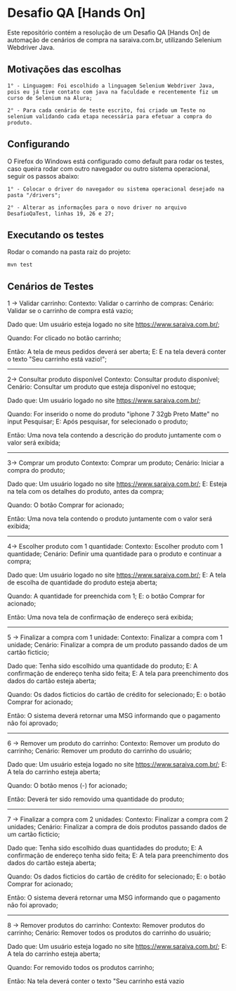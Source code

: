 Desafio QA [Hands On]
=======

Este repositório contém a resolução de um Desafio QA [Hands On] de automação de cenários de compra na saraiva.com.br, utilizando Selenium Webdriver Java.


## Motivações das escolhas ##

	1° - Linguagem: Foi escolhido a linguagem Selenium Webdriver Java, pois eu já tive contato com java na faculdade e recentemente fiz um curso de Selenium na Alura;
	
	2° - Para cada cenário de teste escrito, foi criado um Teste no selenium validando cada etapa necessária para efetuar a compra do produto.


## Configurando ##

O Firefox do Windows está configurado como default para rodar os testes, caso queira rodar com outro navegador ou outro sistema operacional, seguir os passos abaixo:

	1° - Colocar o driver do navegador ou sistema operacional desejado na pasta "/drivers";
	
	2° - Alterar as informações para o novo driver no arquivo DesafioQaTest, linhas 19, 26 e 27;


## Executando os testes ##
Rodar o comando na pasta raiz do projeto:

    mvn test


## Cenários de Testes ##

1 -> Validar carrinho:
Contexto: Validar o carrinho de compras:
Cenário: Validar se o carrinho de compra está vazio;

Dado que: Um usuário esteja logado no site https://www.saraiva.com.br/;

Quando: For clicado no botão carrinho;

Então: A tela de meus pedidos deverá ser aberta;
E: E na tela deverá conter o texto "Seu carrinho está vazio!";

-------------

2-> Consultar produto disponível
Contexto: Consultar produto disponível;
Cenário: Consultar um produto que esteja disponível no estoque;

Dado que: Um usuário logado no site https://www.saraiva.com.br/;

Quando: For inserido o nome do produto "iphone 7 32gb Preto Matte" no input Pesquisar;
E: Após pesquisar, for selecionado o produto;

Então: Uma nova tela contendo a descrição do produto juntamente com o valor será exibida;

-------------

3-> Comprar um produto
Contexto: Comprar um produto;
Cenário: Iniciar a compra do produto;

Dado que: Um usuário logado no site https://www.saraiva.com.br/;
E: Esteja na tela com os detalhes do produto, antes da compra;

Quando: O botão Comprar for acionado;

Então: Uma nova tela contendo o produto juntamente com o valor será exibida;

-------------

4-> Escolher produto com 1 quantidade:
Contexto: Escolher produto com 1 quantidade;
Cenário: Definir uma quantidade para o produto e continuar a compra;

Dado que: Um usuário logado no site https://www.saraiva.com.br/;
E: A tela de escolha de quantidade do produto esteja aberta;

Quando: A quantidade for preenchida com 1;
E: o botão Comprar for acionado;

Então: Uma nova tela de confirmação de endereço será exibida;

-------------

5 -> Finalizar a compra com 1 unidade:
Contexto: Finalizar a compra com 1 unidade;
Cenário: Finalizar a compra de um produto passando dados de um cartão ficticio;

Dado que: Tenha sido escolhido uma quantidade do produto;
E: A confirmação de endereço tenha sido feita;
E: A tela para preenchimento dos dados do cartão esteja aberta;

Quando: Os dados ficticios do cartão de crédito for selecionado;
E: o botão Comprar for acionado;

Então: O sistema deverá retornar uma MSG informando que o pagamento não foi aprovado;

-------------

6 -> Remover um produto do carrinho:
Contexto: Remover um produto do carrinho;
Cenário: Remover um produto do carrinho do usuário;

Dado que: Um usuário esteja logado no site https://www.saraiva.com.br/;
E: A tela do carrinho esteja aberta;

Quando: O botão menos (-) for acionado;

Então: Deverá ter sido removido uma quantidade do produto;

-------------

7 -> Finalizar a compra com 2 unidades:
Contexto: Finalizar a compra com 2 unidades;
Cenário: Finalizar a compra de dois produtos passando dados de um cartão ficticio;

Dado que: Tenha sido escolhido duas quantidades do produto;
E: A confirmação de endereço tenha sido feita;
E: A tela para preenchimento dos dados do cartão esteja aberta;

Quando: Os dados ficticios do cartão de crédito for selecionado;
E: o botão Comprar for acionado;

Então: O sistema deverá retornar uma MSG informando que o pagamento não foi aprovado;

-------------

8 -> Remover produtos do carrinho:
Contexto: Remover produtos do carrinho;
Cenário: Remover todos os produtos do carrinho do usuário;

Dado que: Um usuário esteja logado no site https://www.saraiva.com.br/;
E: A tela do carrinho esteja aberta;

Quando: For removido todos os produtos carrinho;

Então: Na tela deverá conter o texto "Seu carrinho está vazio

